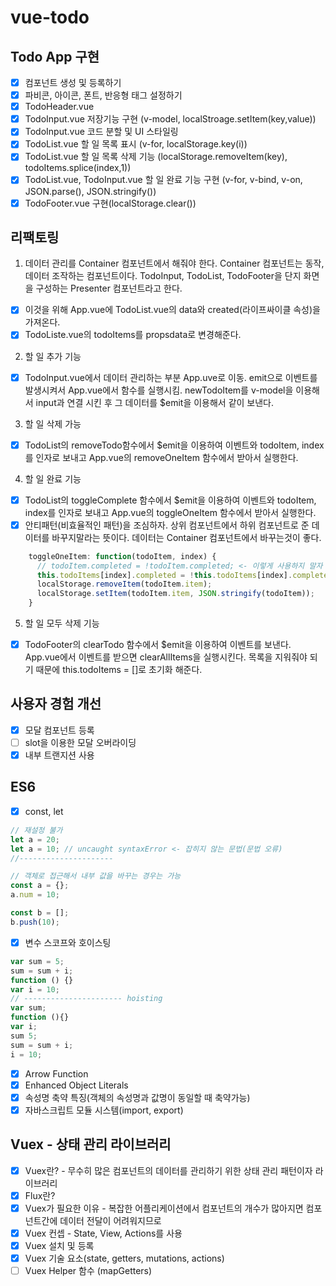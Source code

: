 # vue-todo

## Todo App 구현

- [x] 컴포넌트 생성 및 등록하기
- [x] 파비콘, 아이콘, 폰트, 반응형 태그 설정하기
- [x] TodoHeader.vue
- [x] TodoInput.vue 저장기능 구현 (v-model, localStroage.setItem(key,value))
- [x] TodoInput.vue 코드 분할 및 UI 스타일링
- [x] TodoList.vue 할 일 목록 표시 (v-for, localStorage.key(i))
- [x] TodoList.vue 할 일 목록 삭제 기능 (localStorage.removeItem(key), todoItems.splice(index,1))
- [x] TodoList.vue, TodoInput.vue 할 일 완료 기능 구현 (v-for, v-bind, v-on, JSON.parse(), JSON.stringify())
- [x] TodoFooter.vue 구현(localStorage.clear())

## 리팩토링

1. 데이터 관리를 Container 컴포넌트에서 해줘야 한다. Container 컴포넌트는 동작,데이터 조작하는 컴포넌트이다. TodoInput, TodoList, TodoFooter을 단지 화면을 구성하는 Presenter 컴포넌트라고 한다.

- [x] 이것을 위해 App.vue에 TodoList.vue의 data와 created(라이프싸이클 속성)을 가져온다.
- [x] TodoListe.vue의 todoItems를 propsdata로 변경해준다.

2. 할 일 추가 기능

- [x] TodoInput.vue에서 데이터 관리하는 부분 App.uve로 이동. emit으로 이벤트를 발생시켜서 App.vue에서 함수를 실행시킴. newTodoItem를 v-model을 이용해서 input과 연결 시킨 후 그 데이터를 \$emit을 이용해서 같이 보낸다.

3. 할 일 삭제 가능

- [x] TodoList의 removeTodo함수에서 \$emit을 이용하여 이벤트와 todoItem, index를 인자로 보내고 App.vue의 removeOneItem 함수에서 받아서 실행한다.

4. 할 일 완료 기능

- [x] TodoList의 toggleComplete 함수에서 \$emit을 이용하여 이벤트와 todoItem, index를 인자로 보내고 App.vue의 toggleOneItem 함수에서 받아서 실행한다.
- [x] 안티패턴(비효율적인 패턴)을 조심하자. 상위 컴포넌트에서 하위 컴포넌트로 준 데이터를 바꾸지말라는 뜻이다. 데이터는 Container 컴포넌트에서 바꾸는것이 좋다.

```javascript
    toggleOneItem: function(todoItem, index) {
      // todoItem.completed = !todoItem.completed; <- 이렇게 사용하지 말자
      this.todoItems[index].completed = !this.todoItems[index].completed;
      localStorage.removeItem(todoItem.item);
      localStorage.setItem(todoItem.item, JSON.stringify(todoItem));
    }
```

5. 할 일 모두 삭제 기능

- [x] TodoFooter의 clearTodo 함수에서 \$emit을 이용하여 이벤트를 보낸다. App.vue에서 이벤트를 받으면 clearAllItems을 실행시킨다. 목록을 지워줘야 되기 때문에 this.todoItems = []로 초기화 해준다.

## 사용자 경험 개선

- [x] 모달 컴포넌트 등록
- [ ] slot을 이용한 모달 오버라이딩
- [x] 내부 트랜지션 사용

## ES6

- [x] const, let

```javascript
// 재설정 불가
let a = 20;
let a = 10; // uncaught syntaxError <- 잡히지 않는 문법(문법 오류)
//---------------------

// 객체로 접근해서 내부 값을 바꾸는 경우는 가능
const a = {};
a.num = 10;

const b = [];
b.push(10);
```

- [x] 변수 스코프와 호이스팅

```javascript
var sum = 5;
sum = sum + i;
function () {}
var i = 10;
// ---------------------- hoisting
var sum;
function (){}
var i;
sum 5;
sum = sum + i;
i = 10;
```

- [x] Arrow Function
- [x] Enhanced Object Literals
- [x] 속성명 축약 특징(객체의 속성명과 값명이 동일할 때 축약가능)
- [x] 자바스크립트 모듈 시스템(import, export)

## Vuex - 상태 관리 라이브러리

- [x] Vuex란? - 무수히 많은 컴포넌트의 데이터를 관리하기 위한 상태 관리 패턴이자 라이브러리
- [x] Flux란?
- [x] Vuex가 필요한 이유 - 복잡한 어플리케이션에서 컴포넌트의 개수가 많아지면 컴포넌트간에 데이터 전달이 어려워지므로
- [x] Vuex 컨셉 - State, View, Actions를 사용
- [x] Vuex 설치 및 등록
- [x] Vuex 기술 요소(state, getters, mutations, actions)
- [ ] Vuex Helper 함수 (mapGetters)
